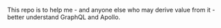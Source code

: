 This repo is to help me - and anyone else who may derive value from it - better understand GraphQL and Apollo.
